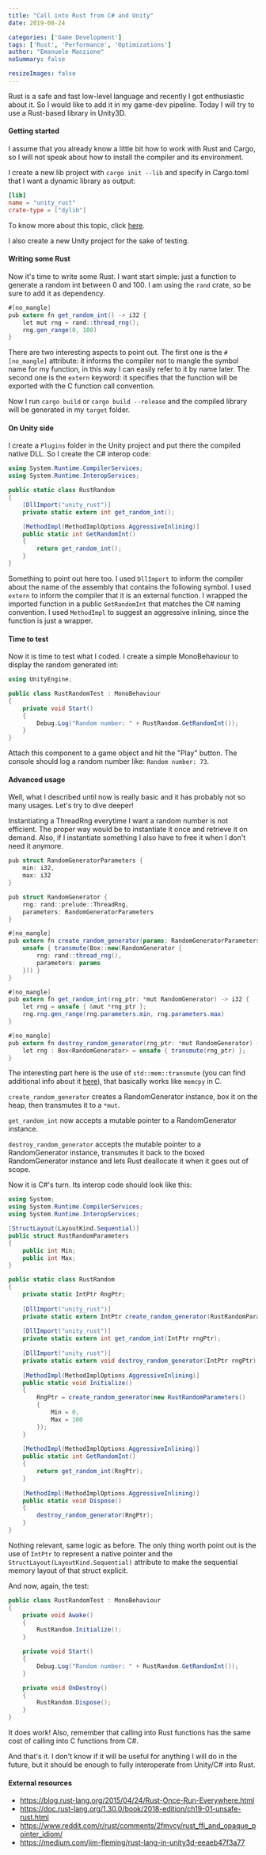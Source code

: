 ```yaml
---
title: "Call into Rust from C# and Unity"
date: 2019-08-24

categories: ['Game Development']
tags: ['Rust', 'Performance', 'Optimizations']
author: "Emanuele Manzione"
noSummary: false

resizeImages: false
---
```

Rust is a safe and fast low-level language and recently I got enthusiastic about it. So I would like to add it in my game-dev pipeline. Today I will try to use a Rust-based library in Unity3D.
<!--more-->

#### Getting started

I assume that you already know a little bit how to work with Rust and Cargo, so I will not speak about how to install the compiler and its environment.

I create a new lib project with `cargo init --lib` and specify in Cargo.toml that I want a dynamic library as output:

```toml
[lib]
name = "unity_rust"
crate-type = ["dylib"]
```

To know more about this topic, click [here](https://doc.rust-lang.org/reference/linkage.html).

I also create a new Unity project for the sake of testing.

#### Writing some Rust

Now it's time to write some Rust. I want start simple: just a function to generate a random int between 0 and 100. I am using the `rand` crate, so be sure to add it as dependency.

```csharp
#[no_mangle]
pub extern fn get_random_int() -> i32 {
    let mut rng = rand::thread_rng();
    rng.gen_range(0, 100)
}
```

There are two interesting aspects to point out. The first one is the `#[no_mangle]` attribute: it informs the compiler not to mangle the symbol name for my function, in this way I can easily refer to it by name later.
The second one is the `extern` keyword: it specifies that the function will be exported with the C function call convention.

Now I run `cargo build` or `cargo build --release` and the compiled library will be generated in my `target` folder.

#### On Unity side

I create a `Plugins` folder in the Unity project and put there the compiled native DLL. So I create the C# interop code:

```csharp
using System.Runtime.CompilerServices;
using System.Runtime.InteropServices;

public static class RustRandom
{
    [DllImport("unity_rust")]
    private static extern int get_random_int();

    [MethodImpl(MethodImplOptions.AggressiveInlining)]
    public static int GetRandomInt()
    {
        return get_random_int();
    }
}
```

Something to point out here too. I used `DllImport` to inform the compiler about the name of the assembly that contains the following symbol. I used `extern` to inform the compiler that it is an external function. I wrapped the imported function in a public `GetRandomInt` that matches the C# naming convention. I used `MethodImpl` to suggest an aggressive inlining, since the function is just a wrapper.

#### Time to test

Now it is time to test what I coded. I create a simple MonoBehaviour to display the random generated int:

```csharp
using UnityEngine;

public class RustRandomTest : MonoBehaviour
{
    private void Start()
    {
        Debug.Log("Random number: " + RustRandom.GetRandomInt());
    }
}
```

Attach this component to a game object and hit the "Play" button. The console should log a random number like: `Random number: 73`.

#### Advanced usage

Well, what I described until now is really basic and it has probably not so many usages. Let's try to dive deeper!

Instantiating a ThreadRng everytime I want a random number is not efficient. The proper way would be to instantiate it once and retrieve it on demand. Also, if I instantiate something I also have to free it when I don't need it anymore.

```csharp
pub struct RandomGeneratorParameters {
    min: i32,
    max: i32
}

pub struct RandomGenerator {
    rng: rand::prelude::ThreadRng,
    parameters: RandomGeneratorParameters
}

#[no_mangle]
pub extern fn create_random_generator(params: RandomGeneratorParameters) -> *mut RandomGenerator {
    unsafe { transmute(Box::new(RandomGenerator {
        rng: rand::thread_rng(),
        parameters: params
    })) }
}

#[no_mangle]
pub extern fn get_random_int(rng_ptr: *mut RandomGenerator) -> i32 {
    let rng = unsafe { &mut *rng_ptr };
    rng.rng.gen_range(rng.parameters.min, rng.parameters.max)
}

#[no_mangle]
pub extern fn destroy_random_generator(rng_ptr: *mut RandomGenerator) {
    let rng : Box<RandomGenerator> = unsafe { transmute(rng_ptr) };
}
```

The interesting part here is the use of `std::mem::transmute` (you can find additional info about it [here](https://doc.rust-lang.org/std/mem/fn.transmute.html)), that basically works like `memcpy` in C.

`create_random_generator` creates a RandomGenerator instance, box it on the heap, then transmutes it to a `*mut`.

`get_random_int` now accepts a mutable pointer to a RandomGenerator instance.

`destroy_random_generator` accepts the mutable pointer to a RandomGenerator instance, transmutes it back to the boxed RandomGenerator instance and lets Rust deallocate it when it goes out of scope.

Now it is C#'s turn. Its interop code should look like this:

```csharp
using System;
using System.Runtime.CompilerServices;
using System.Runtime.InteropServices;

[StructLayout(LayoutKind.Sequential)]
public struct RustRandomParameters
{
    public int Min;
    public int Max;
}

public static class RustRandom
{
    private static IntPtr RngPtr;
    
    [DllImport("unity_rust")]
    private static extern IntPtr create_random_generator(RustRandomParameters parameters);
    
    [DllImport("unity_rust")]
    private static extern int get_random_int(IntPtr rngPtr);
    
    [DllImport("unity_rust")]
    private static extern void destroy_random_generator(IntPtr rngPtr);
    
    [MethodImpl(MethodImplOptions.AggressiveInlining)]
    public static void Initialize()
    {
        RngPtr = create_random_generator(new RustRandomParameters()
        {
            Min = 0,
            Max = 100
        });
    }
    
    [MethodImpl(MethodImplOptions.AggressiveInlining)]
    public static int GetRandomInt()
    {
        return get_random_int(RngPtr);
    }
    
    [MethodImpl(MethodImplOptions.AggressiveInlining)]
    public static void Dispose()
    {
        destroy_random_generator(RngPtr);
    }
}

```

Nothing relevant, same logic as before. The only thing worth point out is the use of `IntPtr` to represent a native pointer and the `StructLayout(LayoutKind.Sequential)` attribute to make the sequential memory layout of that struct explicit.

And now, again, the test:

```csharp
public class RustRandomTest : MonoBehaviour
{
    private void Awake()
    {
        RustRandom.Initialize();
    }

    private void Start()
    {
        Debug.Log("Random number: " + RustRandom.GetRandomInt());
    }

    private void OnDestroy()
    {
        RustRandom.Dispose();
    }
}
```

It does work! Also, remember that calling into Rust functions has the same cost of calling into C functions from C#.

And that's it. I don't know if it will be useful for anything I will do in the future, but it should be enough to fully interoperate from Unity/C# into Rust.

#### External resources

- https://blog.rust-lang.org/2015/04/24/Rust-Once-Run-Everywhere.html
- https://doc.rust-lang.org/1.30.0/book/2018-edition/ch19-01-unsafe-rust.html
- https://www.reddit.com/r/rust/comments/2fmvcy/rust_ffi_and_opaque_pointer_idiom/
- https://medium.com/jim-fleming/rust-lang-in-unity3d-eeaeb47f3a77
